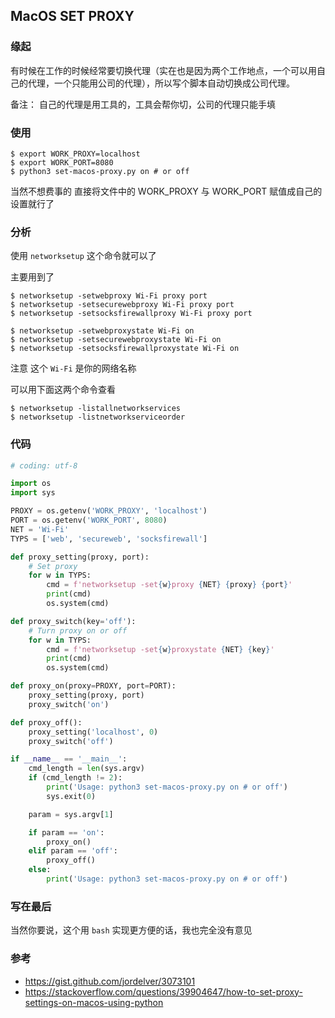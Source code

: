 ## MacOS SET PROXY

### 缘起

有时候在工作的时候经常要切换代理（实在也是因为两个工作地点，一个可以用自己的代理，一个只能用公司的代理），所以写个脚本自动切换成公司代理。

备注： 自己的代理是用工具的，工具会帮你切，公司的代理只能手填

### 使用

```command
$ export WORK_PROXY=localhost
$ export WORK_PORT=8080
$ python3 set-macos-proxy.py on # or off
```

当然不想费事的 直接将文件中的 WORK_PROXY 与 WORK_PORT 赋值成自己的设置就行了

### 分析

使用 `networksetup` 这个命令就可以了 

主要用到了

```command
$ networksetup -setwebproxy Wi-Fi proxy port
$ networksetup -setsecurewebproxy Wi-Fi proxy port
$ networksetup -setsocksfirewallproxy Wi-Fi proxy port

$ networksetup -setwebproxystate Wi-Fi on
$ networksetup -setsecurewebproxystate Wi-Fi on
$ networksetup -setsocksfirewallproxystate Wi-Fi on
```

注意 这个 `Wi-Fi` 是你的网络名称

可以用下面这两个命令查看

```command
$ networksetup -listallnetworkservices
$ networksetup -listnetworkserviceorder
```

### 代码

```python
# coding: utf-8

import os
import sys

PROXY = os.getenv('WORK_PROXY', 'localhost')
PORT = os.getenv('WORK_PORT', 8080)
NET = 'Wi-Fi'
TYPS = ['web', 'secureweb', 'socksfirewall']

def proxy_setting(proxy, port):
    # Set proxy
    for w in TYPS:
        cmd = f'networksetup -set{w}proxy {NET} {proxy} {port}'
        print(cmd)
        os.system(cmd)

def proxy_switch(key='off'):
    # Turn proxy on or off
    for w in TYPS:
        cmd = f'networksetup -set{w}proxystate {NET} {key}'
        print(cmd)
        os.system(cmd)

def proxy_on(proxy=PROXY, port=PORT):
    proxy_setting(proxy, port)
    proxy_switch('on')

def proxy_off():
    proxy_setting('localhost', 0)
    proxy_switch('off')

if __name__ == '__main__':
    cmd_length = len(sys.argv)
    if (cmd_length != 2):
        print('Usage: python3 set-macos-proxy.py on # or off')
        sys.exit(0)

    param = sys.argv[1]

    if param == 'on':
        proxy_on()
    elif param == 'off':
        proxy_off()
    else:
        print('Usage: python3 set-macos-proxy.py on # or off')

```

### 写在最后

当然你要说，这个用 `bash` 实现更方便的话，我也完全没有意见

### 参考

* https://gist.github.com/jordelver/3073101
* https://stackoverflow.com/questions/39904647/how-to-set-proxy-settings-on-macos-using-python